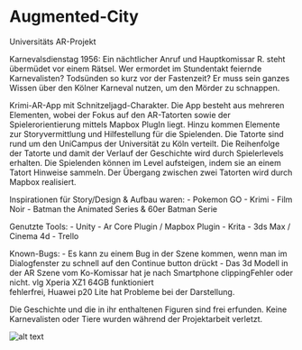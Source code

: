 # Augmented-City
Universitäts AR-Projekt

Karnevalsdienstag 1956: Ein nächtlicher Anruf und Hauptkomissar R. steht übermüdet vor einem Rätsel. Wer ermordet im Stundentakt feiernde Karnevalisten? Todsünden so kurz vor der Fastenzeit? Er muss sein ganzes Wissen über den Kölner Karneval nutzen, um den Mörder zu schnappen.


Krimi-AR-App mit Schnitzeljagd-Charakter.
Die App besteht aus mehreren Elementen, wobei der Fokus auf den AR-Tatorten sowie der Spielerorientierung mittels Mapbox PlugIn liegt.
Hinzu kommen Elemente zur Storyvermittlung und Hilfestellung für die Spielenden. 
Die Tatorte sind rund um den UniCampus der Universität zu Köln verteilt. Die Reihenfolge der Tatorte und damit der Verlauf der Geschichte wird durch Spielerlevels erhalten. Die Spielenden können im Level aufsteigen, indem sie an einem Tatort Hinweise sammeln. Der Übergang zwischen zwei Tatorten wird durch Mapbox realisiert. 


Inspirationen für Story/Design & Aufbau waren: - Pokemon GO
                                               - Krimi
                                               - Film Noir
                                               - Batman the Animated Series & 60er Batman Serie

Genutzte Tools: - Unity
                - Ar Core Plugin / Mapbox Plugin
                - Krita
                - 3ds Max / Cinema 4d
                - Trello

Known-Bugs: - Es kann zu einem Bug in der Szene kommen, wenn man im Dialogfenster zu schnell auf den Continue button drückt
            - Das 3d Modell in der AR Szene vom Ko-Komissar hat je nach Smartphone clippingFehler oder nicht. vlg Xperia XZ1 64GB funktioniert          
              fehlerfrei, Huawei p20 Lite hat Probleme bei der Darstellung.


Die Geschichte und die in ihr enthaltenen Figuren sind frei erfunden. Keine Karnevalisten oder Tiere wurden während der Projektarbeit verletzt.

![alt text](https://github.com/Klibink/Augmented-City/master/AR-Projekt/Screenshots/Screenshot%20(148).jpg "K")
